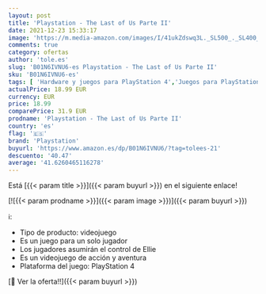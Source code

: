 ```yaml
---
layout: post
title: 'Playstation - The Last of Us Parte II'
date: 2021-12-23 15:33:17
image: 'https://m.media-amazon.com/images/I/41ukZdswq3L._SL500_._SL400_.jpg'
comments: true
category: ofertas
author: 'tole.es'
slug: 'B01N6IVNU6-es Playstation - The Last of Us Parte II'
sku: 'B01N6IVNU6-es'
tags: [ 'Hardware y juegos para PlayStation 4','Juegos para PlayStation 4','Videojuegos','playstation', ]
actualPrice: 18.99 EUR
currency: EUR
price: 18.99
comparePrice: 31.9 EUR
prodname: 'Playstation - The Last of Us Parte II'
country: 'es'
flag: '🇪🇸'
brand: 'Playstation'
buyurl: 'https://www.amazon.es/dp/B01N6IVNU6/?tag=tolees-21'
descuento: '40.47'
average: '41.6260465116278'
---
```


Está [{{< param title >}}]({{< param buyurl >}}) en el siguiente enlace!

[![{{< param prodname >}}]({{< param image >}})]({{< param buyurl >}})

ℹ️:

- Tipo de producto: videojuego
- Es un juego para un solo jugador
- Los jugadores asumirán el control de Ellie
- Es un videojuego de acción y aventura
- Plataforma del juego: PlayStation 4

[🛒 Ver la oferta!!]({{< param buyurl >}})
